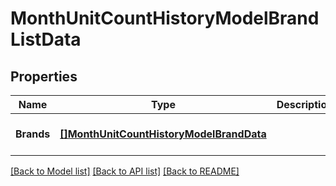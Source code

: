 # MonthUnitCountHistoryModelBrandListData

## Properties
Name | Type | Description | Notes
------------ | ------------- | ------------- | -------------
**Brands** | [**[]MonthUnitCountHistoryModelBrandData**](MonthUnitCountHistoryModelBrandData.md) |  | [optional] [default to null]

[[Back to Model list]](../README.md#documentation-for-models) [[Back to API list]](../README.md#documentation-for-api-endpoints) [[Back to README]](../README.md)

